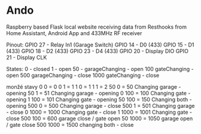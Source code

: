 # Ando
Raspberry based Flask local website receiving data from Resthooks from Home Assistant, Android App and 433MHz RF receiver


Pinout:
GPIO 27 - Relay In1 (Garage Switch)
GPIO 14 - D0 (433)
GPIO 15 - D1 (433)
GPIO 18 - D2 (433)
GPIO 23 - D4 (433)
GPIO 20 - Display DIO
GPIO 21 - Display CLK

States:
0 - closed
1 - open
50 - garageChanging - open
100 gateChanging - open
500 garageChanging - close
1000 gateChanging - close

monžé stavy
0 0     = 0
0 1     = 1
1 0     = 1
1 1     = 2
50 0    = 50      Changing garage - opening
50 1    = 51      Changing garage - opening
0 100   = 100     Changing gate - opening
1 100   = 101     Changing gate - opening
50 100  = 150     Changing both - opening
500 0  = 500       Changing garage - close
500 1 = 501       Changing garage - close
0 1000 = 1000     Changing gate - close
1 1000 = 1001     Changing gate - close 
500 100 = 600     garage close / gate open
50 1000 = 1050    garage open / gate close
500 1000 = 1500   changing both - close

